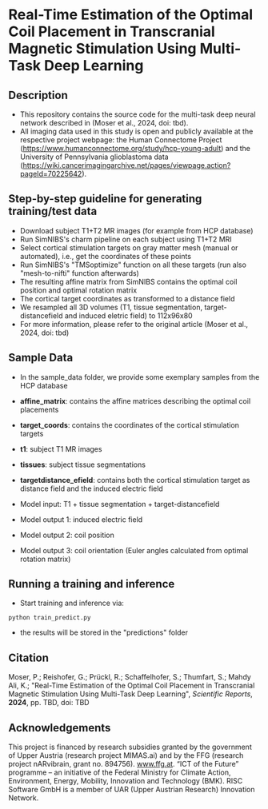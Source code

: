 # Real-Time Estimation of the Optimal Coil Placement in Transcranial Magnetic Stimulation Using Multi-Task Deep Learning

## Description

* This repository contains the source code for the multi-task deep neural network described in (Moser et al., 2024, doi: tbd).
* All imaging data used in this study is open and publicly available at the respective project webpage: the Human Connectome Project (https://www.humanconnectome.org/study/hcp-young-adult) and the University of Pennsylvania glioblastoma data (https://wiki.cancerimagingarchive.net/pages/viewpage.action?pageId=70225642).

## Step-by-step guideline for generating training/test data
* Download subject T1+T2 MR images (for example from HCP database)
* Run SimNIBS's charm pipeline on each subject using T1+T2 MRI
* Select cortical stimulation targets on gray matter mesh (manual or automated), i.e., get the coordinates of these points
* Run SimNIBS's "TMSoptimize" function on all these targets (run also "mesh-to-nifti" function afterwards)
* The resulting affine matrix from SimNIBS contains the optimal coil position and optimal rotation matrix
* The cortical target coordinates as transformed to a distance field
* We resampled all 3D volumes (T1, tissue segmentation, target-distancefield and induced eletric field) to 112x96x80
* For more information, please refer to the original article (Moser et al., 2024, doi: tbd)


## Sample Data
* In the sample_data folder, we provide some exemplary samples from the HCP database
* __affine_matrix__: contains the affine matrices describing the optimal coil placements
* __target_coords__: contains the coordinates of the cortical stimulation targets
* __t1__: subject T1 MR images
* __tissues__: subject tissue segmentations
* __targetdistance_efield__: contains both the cortical stimulation target as distance field and the induced electric field

* Model input: T1 + tissue segmentation + target-distancefield
* Model output 1: induced electric field
* Model output 2: coil position
* Model output 3: coil orientation (Euler angles calculated from optimal rotation matrix)

## Running a training and inference
* Start training and inference via:
```
python train_predict.py
```
* the results will be stored in the "predictions" folder

## Citation
Moser, P.; Reishofer, G.; Prückl, R.; Schaffelhofer, S.; Thumfart, S.; Mahdy Ali, K.; "Real-Time Estimation of the Optimal Coil Placement in Transcranial Magnetic Stimulation Using Multi-Task Deep Learning", *Scientific Reports*, **2024**, pp. TBD, doi: TBD  

## Acknowledgements
This project is financed by research subsidies granted by the government of Upper Austria (research project MIMAS.ai) and by the FFG (research project nARvibrain, grant no. 894756). www.ffg.at. “ICT of the Future” programme – an initiative of the Federal Ministry for Climate Action, Environment, Energy, Mobility, Innovation and Technology (BMK). RISC Software GmbH is a member of UAR (Upper Austrian Research) Innovation Network.
